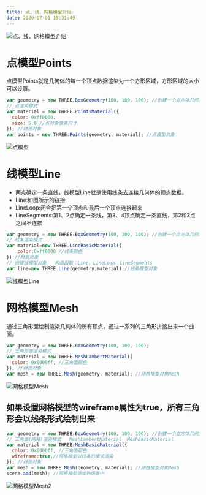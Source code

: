 ```yaml
---
title: 点、线、网格模型介绍
date: 2020-07-01 15:31:49
---
```


![点、线、网格模型介绍](./01.png)

# 点模型Points

点模型Points就是几何体的每一个顶点数据渲染为一个方形区域，方形区域的大小可以设置。

```js
var geometry = new THREE.BoxGeometry(100, 100, 100); //创建一个立方体几何对象Geometry
// 点渲染模式
var material = new THREE.PointsMaterial({
  color: 0xff0000,
  size: 5.0 //点对象像素尺寸
}); //材质对象
var points = new THREE.Points(geometry, material); //点模型对象
```

![点模型](./02.png)

# 线模型Line

* 两点确定一条直线，线模型Line就是使用线条去连接几何体的顶点数据。
* Line:如图所示的链接
* LineLoop:闭合把第一个顶点和最后一个顶点连接起来
* LineSegments:第1、2点确定一条线，第3、4顶点确定一条直线，第2和3点之间不连接

```js
var geometry = new THREE.BoxGeometry(100, 100, 100); //创建一个立方体几何对象Geometry
// 线条渲染模式
var material=new THREE.LineBasicMaterial({
    color:0xff0000 //线条颜色
});//材质对象
// 创建线模型对象   构造函数：Line、LineLoop、LineSegments
var line=new THREE.Line(geometry,material);//线条模型对象
```

![线模型Line](./03.png)

# 网格模型Mesh

通过三角形面绘制渲染几何体的所有顶点，通过一系列的三角形拼接出来一个曲面。

```js
var geometry = new THREE.BoxGeometry(100, 100, 100);
// 三角形面渲染模式  
var material = new THREE.MeshLambertMaterial({
  color: 0x0000ff, //三角面颜色
}); //材质对象
var mesh = new THREE.Mesh(geometry, material); //网格模型对象Mesh
```

![网格模型Mesh](./04.png)

## 如果设置网格模型的wireframe属性为true，所有三角形会以线条形式绘制出来

```js
var geometry = new THREE.BoxGeometry(100, 100, 100); //创建一个立方体几何对象Geometry
// 三角面(网格)渲染模式   MeshLambertMaterial  MeshBasicMaterial
var material = new THREE.MeshBasicMaterial({
  color: 0x0000ff, //三角面颜色
  wireframe:true,//网格模型以线条的模式渲染
}); //材质对象
var mesh = new THREE.Mesh(geometry, material); //网格模型对象Mesh
scene.add(mesh); //网格模型添加到场景中
```

![网格模型Mesh2](./05.png)